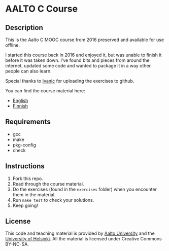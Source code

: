 # AALTO C Course

## Description

This is the Aalto C MOOC course from 2016 preserved and available for use offline.

I started this course back in 2016 and enjoyed it, but was unable to finish it before it was taken down. I've found bits and pieces from around the internet, updated some code and wanted to package it in a way other people can also learn.

Special thanks to [Ivanic](https://github.com/ivanicspeter92/2016-aalto-c/tree/master) for uploading the exercises to github.

You can find the course material here:
- [English](https://swawrzyn.github.io/aalto-c-mooc/en/home/)
- [Finnish](https://swawrzyn.github.io/aalto-c-mooc/fi/home/)

## Requirements
- gcc
- make
- pkg-config
- check

## Instructions

1. Fork this repo.
2. Read through the course material.
3. Do the exercises (found in the `exercises` folder) when you encounter them in the material.
4. Run `make test` to check your solutions.
5. Keep going!

## License

This code and teaching material is provided by [Aalto University](https://www.aalto.fi) and the [University of Helsinki](https://www.helsinki.fi). All the material is licensed under Creative Commons BY-NC-SA.